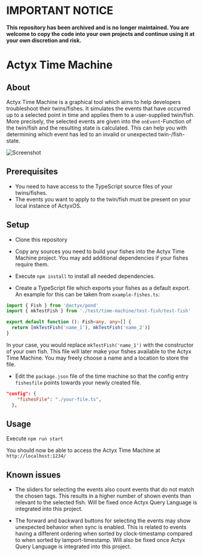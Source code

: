 # IMPORTANT NOTICE

**This repository has been archived and is no longer maintained. You are welcome to copy the code into your own projects and continue using it at your own discretion and risk.**

# Actyx Time Machine

## About

Actyx Time Machine is a graphical tool which aims to help developers troubleshoot their twins/fishes. It simulates the events that have occurred up to a selected point in time and applies them to a user-supplied twin/fish. More precisely, the selected events are given into the `onEvent`-Function of the twin/fish and the resulting state is calculated. This can help you with determining which event has led to an invalid or unexpected twin-/fish-state.

![Screenshot](https://i.imgur.com/6nt7Cu9.png)

## Prerequisites

- You need to have access to the TypeScript source files of your twins/fishes.
- The events you want to apply to the twin/fish must be present on your local instance of ActyxOS.

## Setup

- Clone this repository

- Copy any sources you need to build your fishes into the Actyx Time Machine project. You may add additional dependencies if your fishes require them.

- Execute `npm install` to install all needed dependencies.

- Create a TypeScript file which exports your fishes as a default export. An example for this can be taken from `example-fishes.ts`:

```typescript
import { Fish } from '@actyx/pond'
import { mkTestFish } from './test/time-machine/test-fish/test-fish'

export default function (): Fish<any, any>[] {
  return [mkTestFish('name_1'), mkTestFish('name_2')]
}
```

In your case, you would replace `mkTestFish('name_1')` with the constructor of your own fish. This file will later make your fishes available to the Actyx Time Machine. You may freely choose a name and a location to store the file.

- Edit the `package.json` file of the time machine so that the config entry `fishesfile` points towards your newly created file.

```json
"config": {
    "fishesFile": "./your-file.ts",
  },
```

## Usage

Execute `npm run start`

You should now be able to access the Actyx Time Machine at `http://localhost:1234/`

## Known issues

- The sliders for selecting the events also count events that do not match the chosen tags. This results in a higher number of shown events than relevant to the selected fish. Will be fixed once Actyx Query Language is integrated into this project.

- The forward and backward buttons for selecting the events may show unexpected behavior when sync is enabled. This is related to events having a different ordering when sorted by clock-timestamp compared to when sorted by lamport-timestamp. Will also be fixed once Actyx Query Language is integrated into this project.
